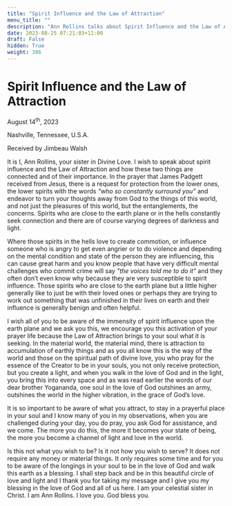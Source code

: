 ```yaml
---
title: "Spirit Influence and the Law of Attraction"
menu_title: ""
description: "Ann Rollins talks about Spirit Influence and the Law of Attraction"
date: 2023-08-25 07:21:03+11:00
draft: False
hidden: True
weight: 386
---
```

# Spirit Influence and the Law of Attraction

August 14<sup>th</sup>, 2023

Nashville, Tennessee, U.S.A.

Received by Jimbeau Walsh  

It is I, Ann Rollins, your sister in Divine Love. I wish to speak about spirit influence and the Law of Attraction and how these two things are connected and of their importance. In the prayer that James Padgett received from Jesus, there is a request for protection from the lower ones, the lower spirits with the words *“who so constantly surround you”* and endeavor to turn your thoughts away from God to the things of this world, and not just the pleasures of this world, but the entanglements, the concerns. Spirits who are close to the earth plane or in the hells constantly seek connection and there are of course varying degrees of darkness and light. 

Where those spirits in the hells love to create commotion, or influence someone who is angry to get even angrier or to do violence and depending on the mental condition and state of the person they are influencing, this can cause great harm and you know people that have very difficult mental challenges who commit crime will say *"the voices told me to do it"* and they often don’t even know why because they are very susceptible to spirit influence. Those spirits who are close to the earth plane but a little higher generally like to just be with their loved ones or perhaps they are trying to work out something that was unfinished in their lives on earth and their influence is generally benign and often helpful. 

I wish all of you to be aware of the immensity of spirit influence upon the earth plane and we ask you this, we encourage you this activation of your prayer life because the Law of Attraction brings to your soul what it is seeking. In the material world, the material mind, there is attraction to accumulation of earthly things and as you all know this is the way of the world and those on the spiritual path of divine love, you who pray for the essence of the Creator to be in your souls, you not only receive protection, but you create a light, and when you walk in the love of God and in the light, you bring this into every space and as was read earlier the words of our dear brother Yogananda, one soul in the love of God outshines an army, outshines the world in the higher vibration, in the grace of God’s love. 

It is so important to be aware of what you attract, to stay in a prayerful place in your soul and I know many of you in my observations, when you are challenged during your day, you do pray, you ask God for assistance, and we come. The more you do this, the more it becomes your state of being, the more you become a channel of light and love in the world. 

Is this not what you wish to be? Is it not how you wish to serve? It does not require any money or material things. It only requires some time and for you to be aware of the longings in your soul to be in the love of God and walk this earth as a blessing. I shall step back and be in this beautiful circle of love and light and I thank you for taking my message and I give you my blessing in the love of God and all of us here. I am your celestial sister in Christ. I am Ann Rollins. I love you. God bless you.